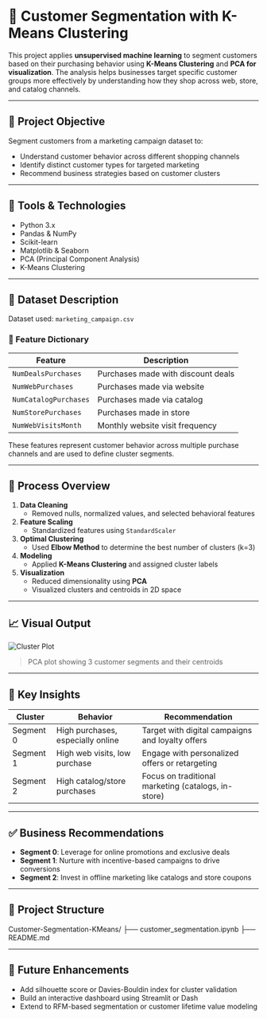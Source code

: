# 🧠 Customer Segmentation with K-Means Clustering

This project applies **unsupervised machine learning** to segment customers based on their purchasing behavior using **K-Means Clustering** and **PCA for visualization**. The analysis helps businesses target specific customer groups more effectively by understanding how they shop across web, store, and catalog channels.

---

## 📌 Project Objective

Segment customers from a marketing campaign dataset to:
- Understand customer behavior across different shopping channels
- Identify distinct customer types for targeted marketing
- Recommend business strategies based on customer clusters

---

## 🧰 Tools & Technologies

- Python 3.x
- Pandas & NumPy
- Scikit-learn
- Matplotlib & Seaborn
- PCA (Principal Component Analysis)
- K-Means Clustering

---

## 📁 Dataset Description

Dataset used: `marketing_campaign.csv`

### 📘 Feature Dictionary
| Feature | Description |
|--------|-------------|
| `NumDealsPurchases` | Purchases made with discount deals |
| `NumWebPurchases` | Purchases made via website |
| `NumCatalogPurchases` | Purchases made via catalog |
| `NumStorePurchases` | Purchases made in store |
| `NumWebVisitsMonth` | Monthly website visit frequency |

These features represent customer behavior across multiple purchase channels and are used to define cluster segments.

---

## 🧪 Process Overview

1. **Data Cleaning**
   - Removed nulls, normalized values, and selected behavioral features
2. **Feature Scaling**
   - Standardized features using `StandardScaler`
3. **Optimal Clustering**
   - Used **Elbow Method** to determine the best number of clusters (k=3)
4. **Modeling**
   - Applied **K-Means Clustering** and assigned cluster labels
5. **Visualization**
   - Reduced dimensionality using **PCA**
   - Visualized clusters and centroids in 2D space

---

## 📈 Visual Output

![Cluster Plot](visuals/customer_clusters.png)

> PCA plot showing 3 customer segments and their centroids

---

## 🧩 Key Insights

| Cluster | Behavior | Recommendation |
|--------|----------|----------------|
| Segment 0 | High purchases, especially online | Target with digital campaigns and loyalty offers |
| Segment 1 | High web visits, low purchase | Engage with personalized offers or retargeting |
| Segment 2 | High catalog/store purchases | Focus on traditional marketing (catalogs, in-store) |

---

## ✅ Business Recommendations

- **Segment 0**: Leverage for online promotions and exclusive deals
- **Segment 1**: Nurture with incentive-based campaigns to drive conversions
- **Segment 2**: Invest in offline marketing like catalogs and store coupons

---

## 📂 Project Structure
Customer-Segmentation-KMeans/
├── customer_segmentation.ipynb
├── README.md

---

## 📌 Future Enhancements
- Add silhouette score or Davies-Bouldin index for cluster validation
- Build an interactive dashboard using Streamlit or Dash
- Extend to RFM-based segmentation or customer lifetime value modeling

